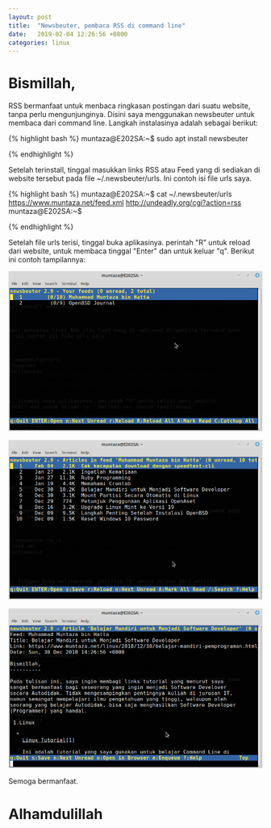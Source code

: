 ```yaml
---
layout: post
title:  "Newsbeuter, pembaca RSS di command line"
date:   2019-02-04 12:26:56 +0800
categories: linux
---
```


# Bismillah,

RSS bermanfaat untuk menbaca ringkasan postingan dari suatu website, tanpa perlu mengunjunginya.
Disini saya menggunakan newsbeuter untuk membaca dari command line. Langkah instalasinya adalah
sebagai berikut:


{% highlight bash %}
muntaza@E202SA:~$ sudo apt install newsbeuter

{% endhighlight %}

Setelah terinstall, tinggal masukkan links RSS atau Feed yang di sediakan di website tersebut pada
file ~/.newsbeuter/urls. Ini contoh isi file urls saya.


{% highlight bash %}
muntaza@E202SA:~$ cat ~/.newsbeuter/urls
https://www.muntaza.net/feed.xml
http://undeadly.org/cgi?action=rss
muntaza@E202SA:~$

{% endhighlight %}

Setelah file urls terisi, tinggal buka aplikasinya. perintah "R" untuk reload dari website,
untuk membaca tinggal "Enter" dan untuk keluar "q". Berikut ini contoh tampilannya:

![Gambar1](/assets/newsbeuter1.png)

![Gambar2](/assets/newsbeuter2.png)

![Gambar3](/assets/newsbeuter3.png)

Semoga bermanfaat.

# Alhamdulillah
